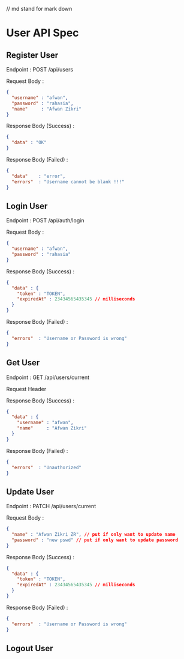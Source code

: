 // md stand for mark down
# User API Spec

## Register User
Endpoint : POST /api/users

Request Body :
```json
{
  "username" : "afwan",
  "password" : "rahasia",
  "name"     : "Afwan Zikri"
}
```

Response Body (Success) :
```json
{
  "data" : "OK"
}
```
Response Body (Failed) :
```json
{
  "data"    : "error",
  "errors"  : "Username cannot be blank !!!"
}
```

## Login User
Endpoint : POST /api/auth/login

Request Body :
```json
{
  "username" : "afwan",
  "password" : "rahasia"
}
```

Response Body (Success) :
```json
{
  "data" : {
    "token" : "TOKEN",
    "expiredAt" : 23434565435345 // milliseconds
  }
}
```
Response Body (Failed) :
```json
{
  "errors"  : "Username or Password is wrong"
}
```

## Get User
Endpoint : GET /api/users/current

Request Header

Response Body (Success) :
```json
{
  "data" : {
    "username" : "afwan",
    "name"     : "Afwan Zikri"
  }
}
```
Response Body (Failed) :
```json
{
  "errors"  : "Unauthorized"
}
```

## Update User
Endpoint : PATCH /api/users/current

Request Body :
```json
{
  "name" : "Afwan Zikri ZR", // put if only want to update name
  "password" : "new pswd" // put if only want to update password
}
```

Response Body (Success) :
```json
{
  "data" : {
    "token" : "TOKEN",
    "expiredAt" : 23434565435345 // milliseconds
  }
}
```
Response Body (Failed) :
```json
{
  "errors"  : "Username or Password is wrong"
}
```


## Logout User